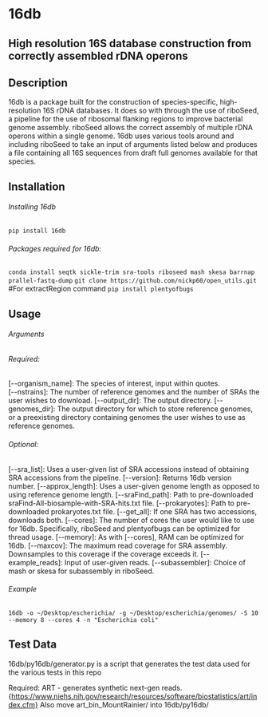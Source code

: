 # 16db 
## High resolution 16S database construction from correctly assembled rDNA operons

## Description
16db is a package built for the construction of species-specific, high-resolution 16S rDNA databases. 
It does so with through the use of riboSeed, a pipeline for the use of ribosomal flanking regions to improve bacterial genome assembly.
riboSeed allows the correct assembly of multiple rDNA operons within a single genome. 16db uses various tools around and including
riboSeed to take an input of arguments listed below and produces a file containing all 16S sequences from draft full genomes available for that species.  


## Installation
###### Installing 16db
```pip install 16db```

###### Packages required for 16db:  
```conda install seqtk sickle-trim sra-tools riboseed mash skesa barrnap prallel-fastq-dump```
```git clone https://github.com/nickp60/open_utils.git``` #For extractRegion command
```pip install plentyofbugs```



## Usage
###### Arguments
###### Required: 
[--organism_name]: The species of interest, input within quotes.  
[--nstrains]: The number of reference genomes and the number of SRAs the user wishes to download. 
[--output_dir]: The output directory. 
[--genomes_dir]: The output directory for which to store reference genomes, or a preexisting directory containing genomes the user wishes to use as reference genomes. 

###### Optional:
[--sra_list]: Uses a user-given list of SRA accessions instead of obtaining SRA accessions from the pipeline. 
[--version]: Returns 16db version number.
[--approx_length]: Uses a user-given genome length as opposed to using reference genome length. 
[--sraFind_path]: Path to pre-downloaded sraFind-All-biosample-with-SRA-hits.txt file. 
[--prokaryotes]: Path to pre-downloaded prokaryotes.txt file.
[--get_all]: If one SRA has two accessions, downloads both. 
[--cores]: The number of cores the user would like to use for 16db. Specifically, riboSeed and plentyofbugs can be optimized for thread usage.
[--memory]: As with [--cores], RAM can be optimized for 16db. 
[--maxcov]: The maximum read coverage for SRA assembly. Downsamples to this coverage if the coverage exceeds it. 
[--example_reads]: Input of user-given reads.
[--subassembler]: Choice of mash or skesa for subassembly in riboSeed.

###### Example
``` 16db -o ~/Desktop/escherichia/ -g ~/Desktop/escherichia/genomes/ -S 10 --memory 8 --cores 4 -n "Escherichia coli" ```

## Test Data
16db/py16db/generator.py is a script that generates the test data used for the
various tests in this repo

Required:
ART - generates synthetic next-gen reads.
{https://www.niehs.nih.gov/research/resources/software/biostatistics/art/index.cfm}
Also move art_bin_MountRainier/ into 16db/py16db/


